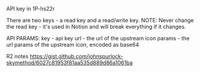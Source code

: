 API key in 1P-hs22r

There are two keys - a read key and a read/write key.
NOTE: Never change the read key - it's used in Notion and will break everything if it changes.

API PARAMS:
key - api key
url - the url of the upstream icon
params - the url params of the upstream icon, encoded as base64

R2 notes https://gist.github.com/johnspurlock-skymethod/6027c81953f81aa535d889d86a1061ba

